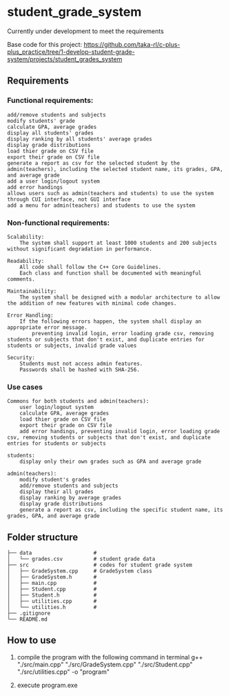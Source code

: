 # student_grade_system
Currently under development to meet the requirements

Base code for this project: https://github.com/taka-rl/c-plus-plus_practice/tree/1-develop-student-grade-system/projects/student_grades_system

## Requirements
### Functional requirements:
    add/remove students and subjects
    modify students' grade
    calculate GPA, average grades
    display all students' grades
    display ranking by all students' average grades
    display grade distributions
    load thier grade on CSV file
    export their grade on CSV file 
    generate a report as csv for the selected student by the admin(teachers), including the selected student name, its grades, GPA, and average grade
    add a user login/logout system
    add error handings
    allows users such as admin(teachers and students) to use the system through CUI interface, not GUI interface
    add a menu for admin(teachers) and students to use the system

### Non-functional requirements:
    Scalability: 
        The system shall support at least 1000 students and 200 subjects without significant degradation in performance.

    Readability:
        All code shall follow the C++ Core Guidelines. 
        Each class and function shall be documented with meaningful comments.
    
    Maintainability:
        The system shall be designed with a modular architecture to allow the addition of new features with minimal code changes.

    Error Handling:
        If the following errors happen, the system shall display an appropriate error message.
            preventing invalid login, error loading grade csv, removing students or subjects that don't exist, and duplicate entries for students or subjects, invalid grade values

    Security:
        Students must not access admin features.
        Passwords shall be hashed with SHA-256.

### Use cases
    Commons for both students and admin(teachers):
        user login/logout system
        calculate GPA, average grades
        load thier grade on CSV file
        export their grade on CSV file 
        add error handings, preventing invalid login, error loading grade csv, removing students or subjects that don't exist, and duplicate entries for students or subjects

    students:
        display only their own grades such as GPA and average grade
        
    admin(teachers):
        modify student's grades
        add/remove students and subjects
        display their all grades
        display ranking by average grades
        display grade distributions
        generate a report as csv, including the specific student name, its grades, GPA, and average grade

## Folder structure
    ├── data                    # 
    │   └── grades.csv          # student grade data
    ├── src                     # codes for student grade system
    │   ├── GradeSystem.cpp     # GradeSystem class
    │   ├── GradeSystem.h       # 
    │   ├── main.cpp            # 
    │   ├── Student.cpp         # 
    │   ├── Student.h           # 
    │   ├── utilities.cpp       # 
    │   └── utilities.h         # 
    ├── .gitignore
    └── README.md

## How to use
1. compile the program with the following command in terminal
    g++ "./src/main.cpp" "./src/GradeSystem.cpp" "./src/Student.cpp" "./src/utilities.cpp" -o "program"

2. execute program.exe 


